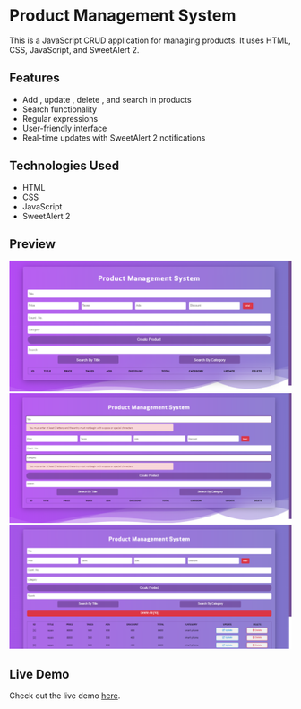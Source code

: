 # Product Management System

This is a JavaScript CRUD application for managing products. It uses HTML, CSS, JavaScript, and SweetAlert 2.


## Features

- Add , update , delete , and search in products
- Search functionality
- Regular expressions 
- User-friendly interface
- Real-time updates with SweetAlert 2 notifications


## Technologies Used

- HTML
- CSS
- JavaScript
- SweetAlert 2


## Preview

![Preview Image 1](preview/preview1.png)
![Preview Image 2](preview/preview2.png)
![Preview Image 3](preview/preview3.png)


## Live Demo

Check out the live demo [here](https://mohammed-fawzzi.github.io/CRUDS/).

